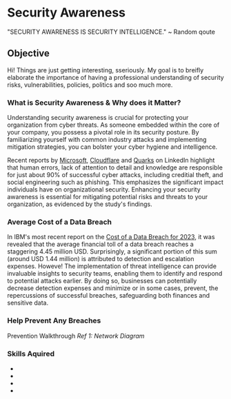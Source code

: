 # Security Awareness
 "SECURITY AWARENESS IS SECURITY INTELLIGENCE." ~ Random qoute

## Objective

Hi! Things are just getting interesting, sseriously. My goal is to breifly elaborate the importance of having a professional understanding of security risks, vulnerabilities, policies, politics and soo much more. 

### What is Security Awareness & Why does it Matter?

Understanding security awareness is crucial for protecting your organization from cyber threats. As someone embedded within the core of your company, you possess a pivotal role in its security posture. By familiarizing yourself with common industry attacks and implementing mitigation strategies, you can bolster your cyber hygiene and intelligence.

Recent reports by <a href="https://www.microsoft.com/en-us/edge/learning-center/common-threats-online-security?form=MA13I2/blob/main/README.md">Microsoft</a>, <a href="https://www.cloudflare.com/learning/email-security/what-is-email-security">Cloudflare</a> and <a href="https://www.linkedin.com/pulse/role-human-error-successful-cyber-security/">Quarks</a> on LinkedIn highlight that human errors, lack of attention to detail and knowledge are responsible for just about 90% of successful cyber attacks, including creditial theft, and social engineering such as phishing. This emphasizes the significant impact individuals have on organizational security. Enhancing your security awareness is essential for mitigating potential risks and threats to your organization, as evidenced by the study's findings.

### Average Cost of a Data Breach

In IBM's most recent report on the <a href="https://www.ibm.com/reports/data-breach/blob/main/README.md">Cost of a Data Breach for 2023</a>, it was revealed that the average financial toll of a data breach reaches a staggering 4.45 million USD. Surprisingly, a significant portion of this sum (around USD 1.44 million) is attributed to detection and escalation expenses. Howeve! The implementation of threat intelligence can provide invaluable insights to security teams, enabling them to identify and respond to potential attacks earlier. By doing so, businesses can potentially decrease detection expenses and minimize or in some cases, prevent, the repercussions of successful breaches, safeguarding both finances and sensitive data.

### Help Prevent Any Breaches

Prevention Walkthrough
*Ref 1: Network Diagram*

### Skills Aquired

- 
- 
- 
- 

